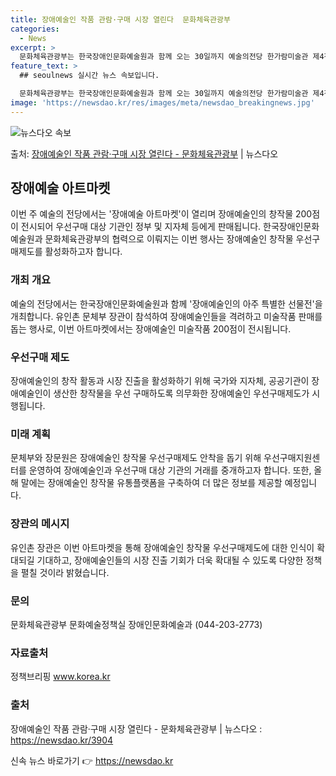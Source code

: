 ```yaml
---
title: 장애예술인 작품 관람·구매 시장 열린다  문화체육관광부
categories:
  - News
excerpt: >
  문화체육관광부는 한국장애인문화예술원과 함께 오는 30일까지 예술의전당 한가람미술관 제4전시실에서 장애예술인 …
feature_text: >
  ## seoulnews 실시간 뉴스 속보입니다.

  문화체육관광부는 한국장애인문화예술원과 함께 오는 30일까지 예술의전당 한가람미술관 제4전시실에서 장애예술인 …
image: 'https://newsdao.kr/res/images/meta/newsdao_breakingnews.jpg'
---
```


![뉴스다오 속보](https://newsdao.kr/res/images/meta/newsdao_breakingnews.jpg)

<p>출처: <a href="https://newsdao.kr/3904" rel="dofollow">장애예술인 작품 관람·구매 시장 열린다 - 문화체육관광부</a> | 뉴스다오</p>

<h2 data-ke-size="size26">장애예술 아트마켓</h2>
<p data-ke-size="size16">이번 주 예술의 전당에서는 '장애예술 아트마켓'이 열리며 장애예술인의 창작물 200점이 전시되어 우선구매 대상 기관인 정부 및 지자체 등에게 판매됩니다. 한국장애인문화예술원과 문화체육관광부의 협력으로 이뤄지는 이번 행사는 장애예술인 창작물 우선구매제도를 활성화하고자 합니다.</p>

<h3>개최 개요</h3>
<p data-ke-size="size16">예술의 전당에서는 한국장애인문화예술원과 함께 '장애예술인의 아주 특별한 선물전'을 개최합니다. 유인촌 문체부 장관이 참석하여 장애예술인들을 격려하고 미술작품 판매를 돕는 행사로, 이번 아트마켓에서는 장애예술인 미술작품 200점이 전시됩니다.</p>

<h3>우선구매 제도</h3>
<p data-ke-size="size16">장애예술인의 창작 활동과 시장 진출을 활성화하기 위해 국가와 지자체, 공공기관이 장애예술인이 생산한 창작물을 우선 구매하도록 의무화한 장애예술인 우선구매제도가 시행됩니다.</p>

<h3>미래 계획</h3>
<p data-ke-size="size16">문체부와 장문원은 장애예술인 창작물 우선구매제도 안착을 돕기 위해 우선구매지원센터를 운영하여 장애예술인과 우선구매 대상 기관의 거래를 중개하고자 합니다. 또한, 올해 말에는 장애예술인 창작물 유통플랫폼을 구축하여 더 많은 정보를 제공할 예정입니다.</p>

<h3>장관의 메시지</h3>
<p data-ke-size="size16">유인촌 장관은 이번 아트마켓을 통해 장애예술인 창작물 우선구매제도에 대한 인식이 확대되길 기대하고, 장애예술인들의 시장 진출 기회가 더욱 확대될 수 있도록 다양한 정책을 펼칠 것이라 밝혔습니다.</p>

<h3>문의</h3>
<p data-ke-size="size16">문화체육관광부 문화예술정책실 장애인문화예술과 (044-203-2773)</p>

<h3>자료출처</h3>
<p data-ke-size="size16">정책브리핑 <a href="https://www.korea.kr">www.korea.kr</a></p>

<h3>출처</h3>
<p data-ke-size="size16">장애예술인 작품 관람·구매 시장 열린다 - 문화체육관광부 | 뉴스다오 : <a href="https://newsdao.kr/3904">https://newsdao.kr/3904</a></p> 

신속 뉴스 바로가기 👉 <a href="https://newsdao.kr" rel="dofollow">https://newsdao.kr</a>


